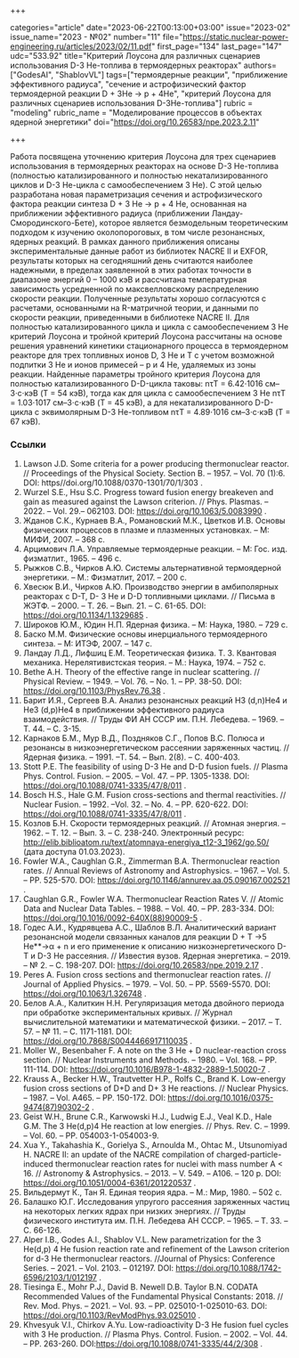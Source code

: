 +++

categories="article"
date="2023-06-22T00:13:00+03:00"
issue="2023-02"
issue_name="2023 - №02"
number="11"
file="https://static.nuclear-power-engineering.ru/articles/2023/02/11.pdf"
first_page="134"
last_page="147"
udc="533.92"
title="Критерий Лоусона для различных сценариев использования D-3 He-топлива в термоядерных реакторах"
authors=["GodesAI", "ShablovVL"]
tags=["термоядерные реакции", "приближение эффективного радиуса", "сечение и астрофизический фактор термоядерной реакции D + 3He → p + 4He", "критерий Лоусона для различных сценариев использования D-3He-топлива"]
rubric = "modeling"
rubric_name = "Моделирование процессов в объектах ядерной энергетики"
doi="https://doi.org/10.26583/npe.2023.2.11"

+++

Работа посвящена уточнению критерия Лоусона для трех сценариев использования в термоядерных реакторах на основе D-3 He-топлива (полностью катализированного и полностью некатализированного циклов и D-3 He-цикла с самообеспечением 3 He). С этой целью разработана новая параметризация сечения и астрофизического фактора реакции синтеза D + 3 He → p + 4 He, основанная на приближении эффективного радиуса (приближении Ландау-Смородинского-Бете), которое является безмодельным теоретическим подходом к изучению околопороговых, в том числе резонансных, ядерных реакций. В рамках данного приближения описаны экспериментальные данные работ из библиотек NACRE II и EXFOR, результаты которых на сегодняшний день считаются наиболее надежными, в пределах заявленной в этих работах точности в диапазоне энергий 0 – 1000 кэВ и рассчитана температурная зависимость усредненной по максвелловскому распределению скорости реакции. Полученные результаты хорошо согласуются с расчетами, основанными на R-матричной теории, и данными по скорости реакции, приведенными в библиотеке NACRE II. Для полностью катализированного цикла и цикла с самообеспечением 3 He критерий Лоусона и тройной критерий Лоусона рассчитаны на основе решения уравнений кинетики стационарного процесса в термоядерном реакторе для трех топливных ионов D, 3 He и Т с учетом возможной подпитки 3 He и ионов примесей – p и 4 He, удаляемых из зоны реакции. Найденные параметры тройного критерия Лоусона для полностью катализированного D-D-цикла таковы: nτT = 6.42⋅1016 см–3⋅с⋅кэВ (T = 54 кэВ), тогда как для цикла с самообеспечением 3 He nτT = 1.03⋅1017 см–3⋅с⋅кэВ (T = 45 кэВ), а для некатализированного D-D-цикла с эквимолярным D-3 He-топливом nτT = 4.89⋅1016 см–3⋅с⋅кэВ (T = 67 кэВ).

### Ссылки

1. Lawson J.D. Some criteria for a power producing thermonuclear reactor. // Proceedings of the Physical Society. Section B. – 1957. – Vol. 70 (1):6. DOI: https//doi.org/10.1088/0370-1301/70/1/303 .
2. Wurzel S.E., Hsu S.C. Progress toward fusion energy breakeven and gain as measured against the Lawson criterion. // Phys. Plasmas. – 2022. – Vol. 29.– 062103. DOI: https://doi.org/10.1063/5.0083990 .
3. Жданов С.К., Курнаев В.А., Романовский М.К., Цветков И.В. Основы физических процессов в плазме и плазменных установках. – М: МИФИ, 2007. – 368 с.
4. Арцимович Л.А. Управляемые термоядерные реакции. – М: Гос. изд. физматлит., 1965. – 496 с.
5. Рыжков С.В., Чирков А.Ю. Системы альтернативной термоядерной энергетики. – М.: Физматлит, 2017. – 200 с.
6. Хвесюк В.И., Чирков А.Ю. Производство энергии в амбиполярных реакторах с D-T, D- 3 He и D-D топливными циклами. // Письма в ЖЭТФ. – 2000. – Т. 26. – Вып. 21. – C. 61-65. DOI: https://doi.org/10.1134/1.1329685 .
7. Широков Ю.М., Юдин Н.П. Ядерная физика. – М: Наука, 1980. – 729 с.
8. Баско М.М. Физические основы инерциального термоядерного синтеза. – М: ИТЭФ, 2007. – 147 с.
9. Ландау Л.Д., Лифшиц Е.М. Теоретическая физика. Т. 3. Квантовая механика. Нерелятивистская теория. – М.: Наука, 1974. – 752 с.
10. Bethe A.H. Theory of the effective range in nuclear scattering. // Physical Review. – 1949. – Vol. 76. – No. 1. – PP. 38-50. DOI: https://doi.org/10.1103/PhysRev.76.38 .
11. Барит И.Я., Сергеев В.А. Анализ резонансных реакций H3 (d,n)He4 и He3 (d,p)He4 в приближении эффективного радиуса взаимодействия. // Труды ФИ АН СССР им. П.Н. Лебедева. – 1969. – Т. 44. – С. 3-15.
12. Карнаков Б.М., Мур В.Д., Поздняков С.Г., Попов В.С. Полюса и резонансы в низкоэнергетическом рассеянии заряженных частиц. // Ядерная физика. – 1991. –Т. 54. – Вып. 2(8). – С. 400-403.
13. Stott P.E. The feasibility of using D-3 He and D-D fusion fuels. // Plasma Phys. Control. Fusion. – 2005. – Vol. 47. – PP. 1305-1338. DOI: https://doi.org/10.1088/0741-3335/47/8/011 .
14. Bosch H.S., Hale G.M. Fusion cross-sections and thermal reactivities. // Nuclear Fusion. – 1992. –Vol. 32. – No. 4. – PP. 620-622. DOI: https://doi.org/10.1088/0741-3335/47/8/011 .
15. Козлов Б.Н. Скорости термоядерных реакций. // Атомная энергия. – 1962. – Т. 12. – Вып. 3. – С. 238-240. Электронный ресурс: http://elib.biblioatom.ru/text/atomnaya-energiya_t12-3_1962/go,50/ (дата доступа 01.03.2023).
16. Fowler W.A., Caughlan G.R., Zimmerman B.A. Thermonuclear reaction rates. // Annual Reviews of Astronomy and Astrophysics. – 1967. – Vol. 5. – PP. 525-570. DOI: https://doi.org/10.1146/annurev.aa.05.090167.002521 .
17. Caughlan G.R., Fowler W.A. Thermonuclear Reaction Rates V. // Atomic Data and Nuclear Data Tables. – 1988. – Vol. 40. – PP. 283-334. DOI: https://doi.org/10.1016/0092-640X(88)90009-5 .
18. Годес А.И., Кудрявцева А.С., Шаблов В.Л. Аналитический вариант резонансной модели связанных каналов для реакции D + T →5 He**→α + n и его применение к описанию низкоэнергетического D-T и D-3 He рассеяния. // Известия вузов. Ядерная энергетика. – 2019. – № 2. – С. 198-207. DOI: https://doi.org/10.26583/npe.2019.2.17 .
19. Peres A. Fusion cross sections and thermonuclear reaction rates. // Journal of Applied Physics. – 1979. – Vol. 50. – PP. 5569-5570. DOI: https://doi.org/10.1063/1.326748 .
20. Белов А.А., Калиткин Н.Н. Регуляризация метода двойного периода при обработке экспериментальных кривых. // Журнал вычислительной математики и математической физики. – 2017. – Т. 57. – № 11. – С. 1171-1181. DOI: https://doi.org/10.7868/S0044466917110035 .
21. Moller W., Besenbaher F. A note on the 3 He + D nuclear-reaction cross section. // Nuclear Instruments and Methods. – 1980. – Vol. 168. – PP. 111-114. DOI: https://doi.org/10.1016/B978-1-4832-2889-1.50020-7 .
22. Krauss A., Becker H.W., Trautvetter H.P., Rolfs C., Brand K. Low-energy fusion cross sections of D+D and D+ 3 He reactions. // Nuclear Physics. – 1987. – Vol. A465. – PP. 150-172. DOI: https://doi.org/10.1016/0375-9474(87)90302-2 .
23. Geist W.H., Brune C.R., Karwowski H.J., Ludwig E.J., Veal K.D., Hale G.M. The 3 He(d,p)4 He reaction at low energies. // Phys. Rev. C. – 1999. – Vol. 60. – PP. 054003-1-054003-9.
24. Xua Y., Takahashia K., Gorielya S., Arnoulda M., Ohtac M., Utsunomiyad H. NACRE II: an update of the NACRE compilation of charged-particle-induced thermonuclear reaction rates for nuclei with mass number A < 16. // Astronomy & Astrophysics. – 2013. – V. 549. – A106. – 120 p. DOI: https://doi.org/10.1051/0004-6361/201220537 .
25. Вильдермут К., Тан Я. Единая теория ядра. – М.: Мир, 1980. – 502 с.
26. Балашко Ю.Г. Исследования упругого рассеяния заряженных частиц на некоторых легких ядрах при низких энергиях. // Труды физического института им. П.Н. Лебедева АН СССР. – 1965. – Т. 33. – С. 66-126.
27. Alper I.B., Godes A.I., Shablov V.L. New parametrization for the 3 He(d,p) 4 He fusion reaction rate and refinement of the Lawson criterion for d-3 He thermonuclear reactors. //Journal of Physics: Conference Series. – 2021. – Vol. 2103. – 012197. DOI: https://doi.org/10.1088/1742-6596/2103/1/012197 .
28. Tiesinga E., Mohr P.J., David B. Newell D.B. Taylor B.N. CODATA Recommended Values of the Fundamental Physical Constants: 2018. // Rev. Mod. Phys. – 2021. – Vol. 93. – PP. 025010-1-025010-63. DOI: https://doi.org/10.1103/RevModPhys.93.025010 .
29. Khvesyuk V.I., Chirkov A.Yu. Low-radioactivity D-3 He fusion fuel cycles with 3 He production. // Plasma Phys. Control. Fusion. – 2002. – Vol. 44. – PP. 263-260. DOI:https://doi.org/10.1088/0741-3335/44/2/308 .